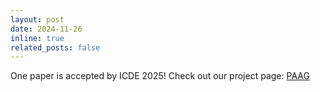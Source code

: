 ```yaml
---
layout: post
date: 2024-11-26
inline: true
related_posts: false
---
```


One paper is accepted by ICDE 2025! Check out our project page: [PAAG](https://ychaohao.github.io/PAAG/)
